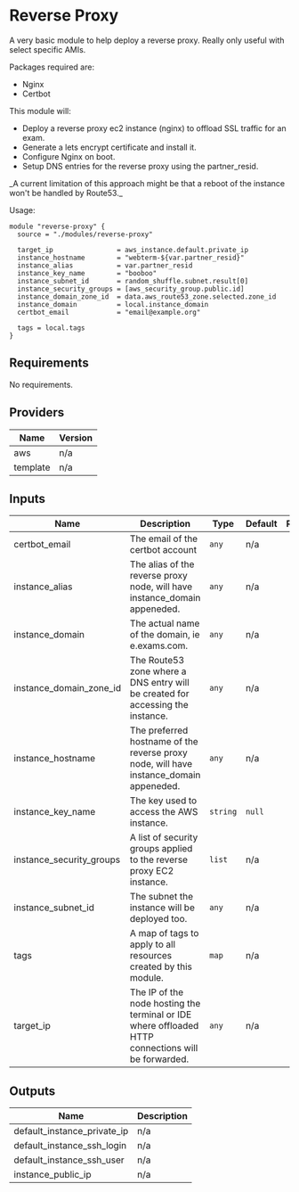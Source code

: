 # Reverse Proxy

A very basic module to help deploy a reverse proxy. Really only useful with select specific AMIs.

Packages required are:
 - Nginx
 - Certbot

This module will:
  * Deploy a reverse proxy ec2 instance (nginx) to offload SSL traffic for an exam.
  * Generate a lets encrypt certificate and install it.
  * Configure Nginx on boot.
  * Setup DNS entries for the reverse proxy using the partner\_resid.

 \_A current limitation of this approach might be that a reboot of the instance won't be handled by Route53.\_

 Usage:
 ```
 module "reverse-proxy" {
   source = "./modules/reverse-proxy"

   target_ip                = aws_instance.default.private_ip
   instance_hostname        = "webterm-${var.partner_resid}"
   instance_alias           = var.partner_resid
   instance_key_name        = "booboo"
   instance_subnet_id       = random_shuffle.subnet.result[0]
   instance_security_groups = [aws_security_group.public.id]
   instance_domain_zone_id  = data.aws_route53_zone.selected.zone_id
   instance_domain          = local.instance_domain
   certbot_email            = "email@example.org"

   tags = local.tags
 }

```

## Requirements

No requirements.

## Providers

| Name | Version |
|------|---------|
| aws | n/a |
| template | n/a |

## Inputs

| Name | Description | Type | Default | Required |
|------|-------------|------|---------|:--------:|
| certbot\_email | The email of the certbot account | `any` | n/a | yes |
| instance\_alias | The alias of the reverse proxy node, will have instance\_domain appeneded. | `any` | n/a | yes |
| instance\_domain | The actual name of the domain, ie e.exams.com. | `any` | n/a | yes |
| instance\_domain\_zone\_id | The Route53 zone where a DNS entry will be created for accessing the instance. | `any` | n/a | yes |
| instance\_hostname | The preferred hostname of the reverse proxy node, will have instance\_domain appeneded. | `any` | n/a | yes |
| instance\_key\_name | The key used to access the AWS instance. | `string` | `null` | no |
| instance\_security\_groups | A list of security groups applied to the reverse proxy EC2 instance. | `list` | n/a | yes |
| instance\_subnet\_id | The subnet the instance will be deployed too. | `any` | n/a | yes |
| tags | A map of tags to apply to all resources created by this module. | `map` | n/a | yes |
| target\_ip | The IP of the node hosting the terminal or IDE where offloaded HTTP connections will be forwarded. | `any` | n/a | yes |

## Outputs

| Name | Description |
|------|-------------|
| default\_instance\_private\_ip | n/a |
| default\_instance\_ssh\_login | n/a |
| default\_instance\_ssh\_user | n/a |
| instance\_public\_ip | n/a |

